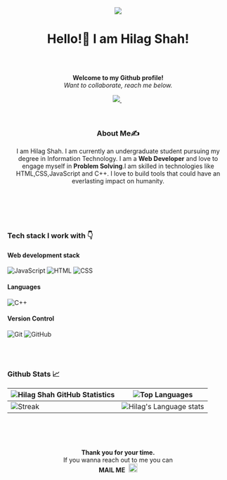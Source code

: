 <div align="center"><img src="https://media.giphy.com/media/f3iwJFOVOwuy7K6FFw/giphy.gif" /></div>

<h1 align="center">Hello!👋 I am Hilag Shah!</h1>
<br><br>
<p align="center" style="margin-top:10px">
<b>
Welcome to my Github profile!</b> <br> 
<i>Want to collaborate, reach me below.</i>
</p>

<div align="center">
  <a href="https://www.linkedin.com/in/shahhilag4/">
    <img src="https://icons8.com/icon/3869/linkedin"  />
  </a>
  &nbsp;
</div>
<br>
<br>
  
  
<h3 align="center">About Me✍</h3>

<p align="center">I am Hilag Shah. I am currently an undergraduate student pursuing my degree in Information Technology. I am a <b>Web Developer</b> and love to engage myself in <b>Problem Solving</b>.I am skilled in technologies like HTML,CSS,JavaScript and C++. I love to build tools that could have an everlasting impact on humanity.</p>
<br>
<br>

<!--<h4 align="center"><b>Personal portfolio <a href="https://hilag-portfolio.herokuapp.com/">here</a>.</b></h4>-->
<br>
<br> 


<h3>Tech stack I work with 👇</h3>
<!-- ![ReactJS](https://img.shields.io/badge/ReactJS-61DAFB?&style=for-the-badge&logo=react&logoColor=white&style=plastic) -->
<!-- ![NodeJS](https://img.shields.io/badge/Node.js-43853D?style=for-the-badge&logo=node.js&logoColor=white&style=plastic&style=plastic) 
![MongoDB](https://img.shields.io/badge/MongoDB-4EA94B?style=for-the-badge&logo=mongodb&logoColor=white&style=plastic) -->
<!-- ![ExpressJS](https://img.shields.io/badge/Express.js-404D59?style=for-the-badge&style=plastic) -->

<h4>Web development stack</h4> 

![JavaScript](https://img.shields.io/badge/JavaScript-F7DF1E?style=for-the-badge&logo=javascript&logoColor=white&style=plastic) ![HTML](https://img.shields.io/badge/HTML5-E34F26?style=for-the-badge&logo=html5&logoColor=white&style=plastic) ![CSS](https://img.shields.io/badge/CSS-239120?&style=for-the-badge&logo=css3&logoColor=white&style=plastic)  
  
  
<h4>Languages</h4>     

![C++](https://img.shields.io/badge/c++-%2300599C.svg?style=for-the-badge&logo=c%2B%2B&logoColor=white&style=plastic)

<h4>Version Control</h4>  

![Git](https://img.shields.io/badge/git-%23F05033.svg?style=for-the-badge&logo=git&logoColor=white&style=plastic)  ![GitHub](https://img.shields.io/badge/github-%23121011.svg?style=for-the-badge&logo=github&logoColor=white&style=plastic)

<br><br>

<h3>Github Stats 📈</h3>



| ![Hilag Shah GitHub Statistics](https://github-readme-stats.vercel.app/api?username=shahhilag4&show_icons=true) | ![Top Languages](https://github-readme-stats.vercel.app/api/top-langs/?username=shahhilag4) |
| --- | --- |
| ![Streak](https://github-readme-streak-stats.herokuapp.com/?user=shahhilag4&theme=light&hide_border=true&line_height=27&width=20) | ![Hilag's Language stats](https://github-readme-stats-eight-theta.vercel.app/api/top-langs/?username=shahhilag4&layout=compact&langs_count=8&hide_border=true) | 

<br>
<br>

<div align="center">
  <br>
  <p><b>Thank you for your time.</b><br>
    If you wanna reach out to me you can<br><b>MAIL ME</b>&nbsp;
  <a href="mailto:shahhilag16@gmail.com">
      <img width="20px" src="\assests\gmail.svg" />
  </a></p>
</div>
